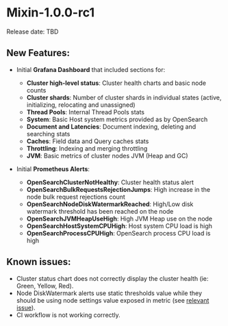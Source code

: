 # Mixin-1.0.0-rc1

Release date: TBD

## New Features:

- Initial **Grafana Dashboard** that included sections for:
  - **Cluster high-level status**: Cluster health charts and basic node counts
  - **Cluster shards**: Number of cluster shards in individual states (active, initializing, relocating and unassigned)
  - **Thread Pools**: Internal Thread Pools stats
  - **System**: Basic Host system metrics provided as by OpenSearch
  - **Document and Latencies**: Document indexing, deleting and searching stats 
  - **Caches**: Field data and Query caches stats
  - **Throttling**: Indexing and merging throttling
  - **JVM**: Basic metrics of cluster nodes JVM (Heap and GC)

- Initial **Prometheus Alerts**:
  - **OpenSearchClusterNotHealthy**: Cluster health status alert
  - **OpenSearchBulkRequestsRejectionJumps**: High increase in the node bulk request rejections count
  - **OpenSearchNodeDiskWatermarkReached**: High/Low disk watermark threshold has been reached on the node
  - **OpenSearchJVMHeapUseHigh**: High JVM Heap use on the node
  - **OpenSearchHostSystemCPUHigh**: Host system CPU load is high
  - **OpenSearchProcessCPUHigh**: OpenSearch process CPU load is high

## Known issues:

- Cluster status chart does not correctly display the cluster health (ie: Green, Yellow, Red).
- Node DiskWatermark alerts use static thresholds value while they should be using node settings value exposed in metric (see [relevant issue](https://github.com/lukas-vlcek/elasticsearch-mixin/issues/5)).
- CI workflow is not working correctly.